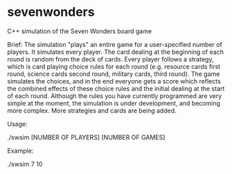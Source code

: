 # sevenwonders
C++ simulation of the Seven Wonders board game

Brief:
The simulation "plays" an entire game for a user-specified number of players. It simulates every player. 
The card dealing at the beginning of each round is random from the deck of cards. 
Every player follows a strategy, which is card playing choice rules for each round (e.g. resource cards first round, science cards second round, military cards, third round). 
The game simulates the choices, and in the end everyone gets a score which reflects the combined effects of these choice rules and the initial dealing at the start of each round.
Although the rules you have currently programmed are very simple at the moment, the simulation is under development, and becoming more complex. More strategies and cards are being added. 

Usage:

./swsim [NUMBER OF PLAYERS] [NUMBER OF GAMES]

Example:

./swsim 7 10
